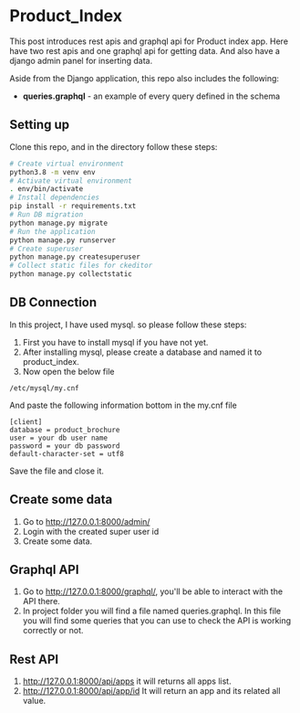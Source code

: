 # Product_Index

This post introduces rest apis and graphql api for Product index app. Here have two rest apis and one graphql api for getting data. And also have a django admin panel for inserting data.

Aside from the Django application, this repo also includes the following:

* **queries.graphql** - an example of every query defined in the schema

## Setting up

Clone this repo, and in the directory follow these steps:

```bash
# Create virtual environment
python3.8 -m venv env
# Activate virtual environment
. env/bin/activate
# Install dependencies
pip install -r requirements.txt
# Run DB migration
python manage.py migrate
# Run the application
python manage.py runserver
# Create superuser
python manage.py createsuperuser
# Collect static files for ckeditor
python manage.py collectstatic
```

## DB Connection
In this project, I have used mysql. so please follow these steps:
1. First you have to install mysql if you have not yet.
2. After installing mysql, please create a database and named it to product_index.
3. Now open the below file
```
/etc/mysql/my.cnf
```
And paste the following information bottom in the my.cnf file
```
[client]
database = product_brochure
user = your db user name
password = your db password
default-character-set = utf8
```
Save the file and close it.

## Create some data
1. Go to http://127.0.0.1:8000/admin/
2. Login with the created super user id
3. Create some data.

## Graphql API
1. Go to http://127.0.0.1:8000/graphql/, you'll be able to interact with the API there.
2. In project folder you will find a file named queries.graphql. In this file you will find some queries that you can use to check the API is working correctly or not.

## Rest API
1. http://127.0.0.1:8000/api/apps
    it will returns all apps list.
2. http://127.0.0.1:8000/api/app/id
    It will return an app and its related all value.